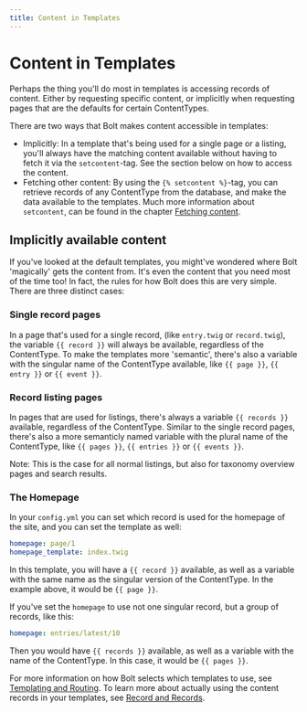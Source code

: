 ```yaml
---
title: Content in Templates
---
```

Content in Templates
====================

Perhaps the thing you'll do most in templates is accessing records of content.
Either by requesting specific content, or implicitly when requesting pages that
are the defaults for certain ContentTypes.

There are two ways that Bolt makes content accessible in templates:

  - Implicitly: In a template that's being used for a single page or a listing,
    you'll always have the matching content available without having to fetch
    it via the `setcontent`-tag. See the section below on how to access the
    content.
  - Fetching other content: By using the `{% setcontent %}`-tag, you can
    retrieve records of any ContentType from the database, and make the data
    available to the templates. Much more information about `setcontent`, can
    be found in the chapter [Fetching content](../templating/content-fetching).

Implicitly available content
----------------------------
If you've looked at the default templates, you might've wondered where Bolt
'magically' gets the content from. It's even the content that you need most of
the time too! In fact, the rules for how Bolt does this are very simple. There
are three distinct cases:

### Single record pages

In a page that's used for a single record, (like `entry.twig` or
`record.twig`), the variable `{{ record }}` will always be available,
regardless of the ContentType. To make the templates more 'semantic', there's
also a variable with the singular name of the ContentType available, like
`{{ page }}`, `{{ entry }}` or `{{ event }}`.

### Record listing pages

In pages that are used for listings, there's always a variable `{{ records }}`
available, regardless of the ContentType. Similar to the single record pages,
there's also a more semanticly named variable with the plural name of the
ContentType, like `{{ pages }}`, `{{ entries }}` or `{{ events }}`.

Note: This is the case for all normal listings, but also for taxonomy overview
pages and search results.

### The Homepage

In your `config.yml` you can set which record is used for the homepage of the
site, and you can set the template as well:

```yaml
homepage: page/1
homepage_template: index.twig
```

In this template, you will have a `{{ record }}` available, as well as a
variable with the same name as the singular version of the ContentType. In the
example above, it would be `{{ page }}`.

If you've set the `homepage` to use not one singular record, but a group of
records, like this:

```yaml
homepage: entries/latest/10
```

Then you would have `{{ records }}` available, as well as a variable with the
name of the ContentType. In this case, it would be `{{ pages }}`.

For more information on how Bolt selects which templates to use, see
[Templating and Routing](../templating/templates-routes). To learn more about actually using
the content records in your templates, see
[Record and Records](../templating/record-and-records).
